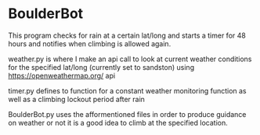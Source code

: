 # BoulderBot
This program checks for rain at a certain lat/long and starts a timer for 48 hours and notifies when climbing is allowed again.

weather.py is where I make an api call to look at current weather conditions for the specified lat/long (currently set to sandston) using https://openweathermap.org/ api

timer.py defines to function for a constant weather monitoring function as well as a climbing lockout period after rain

BoulderBot.py uses the afformentioned files in order to produce guidance on weather or not it is a good idea to climb at the specified location.